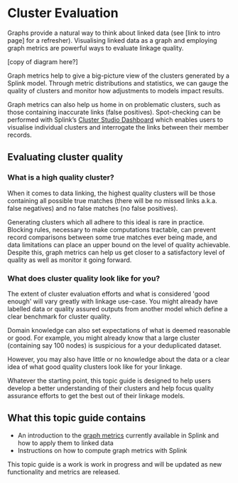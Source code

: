 # Cluster Evaluation

Graphs provide a natural way to think about linked data (see [link to intro page] for a refresher). Visualising linked data as a graph and employing graph metrics are powerful ways to evaluate linkage quality.

[copy of diagram here?]

Graph metrics help to give a big-picture view of the clusters generated by a Splink model. Through metric distributions and statistics, we can gauge the quality of clusters and monitor how adjustments to models impact results.

Graph metrics can also help us home in on problematic clusters, such as those containing inaccurate links (false positives). Spot-checking can be performed with Splink’s [Cluster Studio Dashboard]() which enables users to visualise individual clusters and interrogate the links between their member records.

## Evaluating cluster quality

### What is a high quality cluster?

When it comes to data linking, the highest quality clusters will be those containing all possible true matches (there will be no missed links a.k.a. false negatives) and no false matches (no false positives).

Generating clusters which all adhere to this ideal is rare in practice. Blocking rules, necessary to make computations tractable, can prevent record comparisons between some true matches ever being made, and data limitations can place an upper bound on the level of quality achievable. Despite this, graph metrics can help us get closer to a satisfactory level of quality as well as monitor it going forward.

### What does cluster quality look like for you?

The extent of cluster evaluation efforts and what is considered 'good enough' will vary greatly with linkage use-case. You might already have labelled data or quality assured outputs from another model which define a clear benchmark for cluster quality.

Domain knowledge can also set expectations of what is deemed reasonable or good. For example, you might already know that a large cluster (containing say 100 nodes) is suspicious for a your deduplicated dataset.

However, you may also have little or no knowledge about the data or a clear idea of what good quality clusters look like for your linkage.

Whatever the starting point, this topic guide is designed to help users develop a better understanding of their clusters and help focus quality assurance efforts to get the best out of their linkage models.

## What this topic guide contains

* An introduction to the [graph metrics]() currently available in Splink and how to apply them to linked data
* Instructions on how to compute graph metrics with Splink

This topic guide is a work is work in progress and will be updated as new functionality and metrics are released.